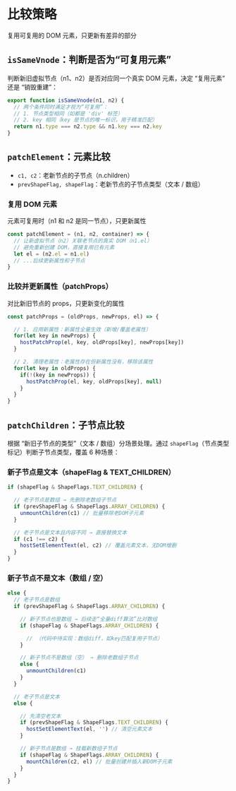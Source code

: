 # 比较策略
复用可复用的 DOM 元素，只更新有差异的部分

## `isSameVnode`：判断是否为“可复用元素”
判断新旧虚拟节点（n1、n2）是否对应同一个真实 DOM 元素，决定 “复用元素” 还是 “销毁重建”：
```ts
export function isSameVnode(n1, n2) {
  // 两个条件同时满足才视为“可复用”：
  // 1. 节点类型相同（如都是 'div' 标签）
  // 2. key 相同（key 是节点的唯一标识，用于精准匹配）
  return n1.type === n2.type && n1.key === n2.key
}
```

## `patchElement`：元素比较
 - `c1, c2`：老新节点的子节点（n.children）
 - `prevShapeFlag, shapeFlag`：老新节点的子节点类型（文本 / 数组）

### 复用 DOM 元素
元素可复用时（n1 和 n2 是同一节点），只更新属性
```ts
const patchElement = (n1, n2, container) => {
  // 让新虚拟节点（n2）关联老节点的真实 DOM（n1.el）
  // 避免重新创建 DOM，直接复用已有元素
  let el = (n2.el = n1.el)  
  // ...后续更新属性和子节点
}
```


###  比较并更新属性（patchProps）
对比新旧节点的 props，只更新变化的属性
```ts
const patchProps = (oldProps, newProps, el) => {

  // 1. 应用新属性：新属性全量生效（新增/覆盖老属性）
  for(let key in newProps) {
    hostPatchProp(el, key, oldProps[key], newProps[key])
  }

  // 2. 清理老属性：老属性存在但新属性没有，移除该属性
  for(let key in oldProps) {
    if(!(key in newProps)) {
      hostPatchProp(el, key, oldProps[key], null)
    }
  }
}
```


## `patchChildren`：子节点比较
根据 “新旧子节点的类型”（文本 / 数组）分场景处理。通过 `shapeFlag`（节点类型标记）判断子节点类型，覆盖 6 种场景：

### 新子节点是文本（shapeFlag & TEXT_CHILDREN）
```ts
if (shapeFlag & ShapeFlags.TEXT_CHILDREN) {

  // 老子节点是数组 → 先删除老数组子节点
  if (prevShapeFlag & ShapeFlags.ARRAY_CHILDREN) {
    unmountChildren(c1) // 批量移除老DOM子元素
  }

  // 老子节点是文本且内容不同 → 直接替换文本
  if (c1 !== c2) {
    hostSetElementText(el, c2) // 覆盖元素文本，无DOM增删
  }
}
```

### 新子节点不是文本（数组 / 空）
```ts
else {
  // 老子节点是数组
  if (prevShapeFlag & ShapeFlags.ARRAY_CHILDREN) {

    // 新子节点也是数组 → 后续走“全量diff算法”比对数组
    if (shapeFlag & ShapeFlags.ARRAY_CHILDREN) {

      // （代码中待实现：数组diff，如key匹配复用子节点）
    }

    // 新子节点不是数组（空） → 删除老数组子节点
    else {
      unmountChildren(c1)
    }
  }

  // 老子节点是文本
  else {

    // 先清空老文本
    if (prevShapeFlag & ShapeFlags.TEXT_CHILDREN) {
      hostSetElementText(el, '') // 清空元素文本
    }

    // 新子节点是数组 → 挂载新数组子节点
    if (shapeFlag & ShapeFlags.ARRAY_CHILDREN) {
      mountChildren(c2, el) // 批量创建并插入新DOM子元素
    }
  }
}
```